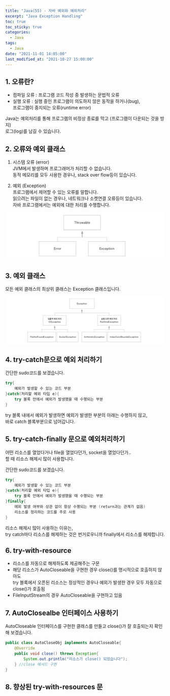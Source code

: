 ```yaml
---
title: "Java(55) - 자바 예외와 예외처리"
excerpt: "Java Exception Handling"
toc: true
toc_sticky: true
categories:
  - Java
tags:
  - Java
date: "2021-11-01 14:05:00"
last_modified_at: "2021-10-27 15:00:00"
---
```


## 1. 오류란?

- 컴파일 오류 : 프로그램 코드 작성 중 발생하는 문법적 오류
- 실행 오류 : 실행 중인 프로그램이 의도하지 않은 동작을 하거나(bug),<br/>
  프로그램이 중지되는 오류(runtime error)

Java는 예외처리를 통해 프로그램의 비정상 종료를 막고 (프로그램이 다운되는 것을 방지)<br/>
로그(log)를 남길 수 있습니다.<br/>

## 2. 오류와 예외 클래스

1. 시스템 오류 (error)<br/>
   JVM에서 발생하며 프로그래머가 처리할 수 없습니다.<br/>
   동적 메모리를 모두 사용한 경우나, stack over flow등이 있습니다.<br/>

2. 예외 (Exception)<br/>
   프로그램에서 제어할 수 있는 오류를 말합니다.<br/>
   읽으려는 파일이 없는 경우나, 네트워크나 소켓연결 오류등이 있습니다.<br/>
   자바 프로그램에서는 예외에 대한 처리를 수행합니다.<br/>

![에외와 오류](/images/java_exception.png)<br/>

## 3. 예외 클래스

모든 예외 클래스의 최상위 클래스는 Exception 클래스입니다.<br/>

![예외 클래스](/images/java_exception_class.png)<br/>

## 4. try-catch문으로 예외 처리하기

간단한 sudo코드를 보겠습니다.<br/>

```java
try{
    예외가 발생할 수 있는 코드 부분
}catch(처리할 예외 타입 e){
    try 블록 안에서 예외가 발생했을 때 수행되는 부분
}
```

try 블록 내에서 예외가 발생하면 예외가 발생한 부분의 아래는 수행하지 않고,<br/>
바로 catch 블록부분으로 넘어갑니다.<br/>

## 5. try-catch-finally 문으로 예외처리하기

어떤 리소스를 열었다거나 file을 열었다던가, socket을 열었다던가..<br/>
할 때 리소스 해제시 많이 사용합니다.<br/>

간단한 sudo코드를 보겠습니다.<br/>

```java
try{
    예외가 발생할 수 있는 코드 부분
}catch(처리할 예외 타입 e){
    try 블록 안에서 예외가 발생했을 때 수행되는 부분
}finally{
    에외 발생 여부와 상관 없이 항상 수행되는 부분 (return과는 관계가 없음)
    리소스를 정리하는 코드를 주로 사용
}
```

리소스 해제시 많이 사용하는 이유는,<br/>
try catch마다 리소스를 해제하는 것은 번거로우니까 finally에서 리소스를 해제합니다.<br/>

## 6. try-with-resource

- 리소스를 자동으로 해제하도록 제공해주는 구문
- 해당 리소스가 AutoCloseable을 구현한 경우 close()를 명시적으로 호출하지 않아도<br/>
  try 블록에서 오픈된 리소스는 정상적인 경우나 예외가 발생한 경우 모두 자동으로<br/>
  close()가 호출됨
- FileInputStream의 경우 AutoCloseable을 구현하고 있음<br/>

## 7. AutoClosealbe 인터페이스 사용하기

AutoCloseable 인터페이스를 구현한 클래스를 만들고 close()가 잘 호출되는지 확인해 보겠습니다.<br/>

```java
public class AutoCloseObj implements AutoCloseable{
    @Override
    public void close() throws Exception{
        System.out.println("리소스가 close() 되었습니다");
    } //close 메서드 구현
}
```

## 8. 향상된 try-with-resources 문
